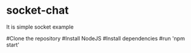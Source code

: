 # socket-chat
It is simple socket example

#Clone the repository
#Install NodeJS 
#Install dependencies
#run 'npm start'
